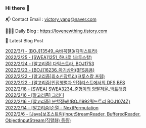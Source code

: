 ### Hi there 👋 

📬 Contact Email : victory_yang@naver.com 

👨🏻‍💻 Daily Blog : https://lovenewthing.tistory.com

🤩 Latest Blog Post

 [2022/3/1 - [BOJ]13549_숨바꼭질3(다익스트라)](https://lovenewthing.tistory.com/105) <br>
[2022/2/25 - [SWEA]1251_하나로 (크루스칼)](https://lovenewthing.tistory.com/104) <br>
[2022/2/24 - [알고리즘] 다익스트라, BOJ1753](https://lovenewthing.tistory.com/103) <br>
[2022/2/23 - [BOJ]16236_아기상어(BFS응용)](https://lovenewthing.tistory.com/102) <br>
[2022/2/22 - [알고리즘]최소신장트리(크루스칼,프림)](https://lovenewthing.tistory.com/101) <br>
[2022/2/22 - [알고리즘]인접행렬과 인접리스트에서의 DFS,BFS](https://lovenewthing.tistory.com/100) <br>
[2022/2/18 - [SWEA] SWEA3234_준형이의 양팔저울_백트래킹](https://lovenewthing.tistory.com/99) <br>
[2022/2/16 - [알고리즘] 그리디](https://lovenewthing.tistory.com/98) <br>
[2022/2/16 - [알고리즘] 분할정복!(BOJ1992쿼드트리,BOJ1074Z)](https://lovenewthing.tistory.com/97) <br>
[2022/2/14 - [알고리즘]순열 - NextPermutation](https://lovenewthing.tistory.com/96) <br>
[2022/2/6 - [Java]보조스트림(InputStreamReader, BufferedReader, ObjectInputStream(직렬화) 등등)](https://lovenewthing.tistory.com/95) <br>
